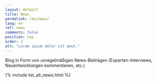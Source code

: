 ```yaml
---
layout: default
title: News
permalink: /en/news/
lang: en
ref: news
comments: false
position: top
order: 2
alt: "Lorem ipsum dolor sit amut."
---
```

Blog in Form von unregelmäßigen News-Beiträgen (Experten-Interviews, Neuentwicklungen kommentieren, etc.)

{% include list_all_news.html %}
